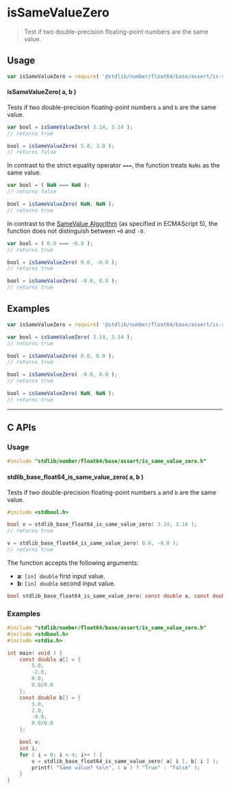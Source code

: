 <!--

@license Apache-2.0

Copyright (c) 2024 The Stdlib Authors.

Licensed under the Apache License, Version 2.0 (the "License");
you may not use this file except in compliance with the License.
You may obtain a copy of the License at

   http://www.apache.org/licenses/LICENSE-2.0

Unless required by applicable law or agreed to in writing, software
distributed under the License is distributed on an "AS IS" BASIS,
WITHOUT WARRANTIES OR CONDITIONS OF ANY KIND, either express or implied.
See the License for the specific language governing permissions and
limitations under the License.

-->

# isSameValueZero

> Test if two double-precision floating-point numbers are the same value.

<section class="usage">

## Usage

```javascript
var isSameValueZero = require( '@stdlib/number/float64/base/assert/is-same-value-zero' );
```

#### isSameValueZero( a, b )

Tests if two double-precision floating-point numbers `a` and `b` are the same value.

```javascript
var bool = isSameValueZero( 3.14, 3.14 );
// returns true

bool = isSameValueZero( 5.0, 3.0 );
// returns false
```

In contrast to the strict equality operator `===`, the function treats `NaNs` as the same value.

<!-- eslint-disable use-isnan -->

```javascript
var bool = ( NaN === NaN );
// returns false

bool = isSameValueZero( NaN, NaN );
// returns true
```

In contrast to the [SameValue Algorithm][ecma-262-same-value-algorithm] (as specified in ECMAScript 5), the function does not distinguish between `+0` and `-0`.

<!-- eslint-disable no-compare-neg-zero -->

```javascript
var bool = ( 0.0 === -0.0 );
// returns true

bool = isSameValueZero( 0.0, -0.0 );
// returns true

bool = isSameValueZero( -0.0, 0.0 );
// returns true
```

</section>

<!-- /.usage -->

<section class="notes">

</section>

<!-- /.notes -->

<section class="examples">

## Examples

<!-- eslint no-undef: "error" -->

```javascript
var isSameValueZero = require( '@stdlib/number/float64/base/assert/is-same-value-zero' );

var bool = isSameValueZero( 3.14, 3.14 );
// returns true

bool = isSameValueZero( 0.0, 0.0 );
// returns true

bool = isSameValueZero( -0.0, 0.0 );
// returns true

bool = isSameValueZero( NaN, NaN );
// returns true
```

</section>

<!-- /.examples -->

<!-- C interface documentation. -->

* * *

<section class="c">

## C APIs

<!-- Section to include introductory text. Make sure to keep an empty line after the intro `section` element and another before the `/section` close. -->

<section class="intro">

</section>

<!-- /.intro -->

<!-- C usage documentation. -->

<section class="usage">

### Usage

```c
#include "stdlib/number/float64/base/assert/is_same_value_zero.h"
```

#### stdlib_base_float64_is_same_value_zero( a, b )

Tests if two double-precision floating-point numbers `a` and `b` are the same value.

```c
#include <stdbool.h>

bool v = stdlib_base_float64_is_same_value_zero( 3.14, 3.14 );
// returns true

v = stdlib_base_float64_is_same_value_zero( 0.0, -0.0 );
// returns true
```

The function accepts the following arguments:

-   **a**: `[in] double` first input value.
-   **b**: `[in] double` second input value.

```c
bool stdlib_base_float64_is_same_value_zero( const double a, const double b );
```

</section>

<!-- /.usage -->

<!-- C API usage notes. Make sure to keep an empty line after the `section` element and another before the `/section` close. -->

<section class="notes">

</section>

<!-- /.notes -->

<!-- C API usage examples. -->

<section class="examples">

### Examples

```c
#include "stdlib/number/float64/base/assert/is_same_value_zero.h"
#include <stdbool.h>
#include <stdio.h>

int main( void ) {
    const double a[] = {
        5.0,
        -2.0,
        0.0,
        0.0/0.0
    };
    const double b[] = {
        5.0,
        2.0,
        -0.0,
        0.0/0.0
    };

    bool v;
    int i;
    for ( i = 0; i < 4; i++ ) {
        v = stdlib_base_float64_is_same_value_zero( a[ i ], b[ i ] );
        printf( "Same value? %s\n", ( v ) ? "True" : "False" );
    }
}
```

</section>

<!-- /.examples -->

</section>

<!-- /.c -->

<!-- Section for related `stdlib` packages. Do not manually edit this section, as it is automatically populated. -->

<section class="related">

</section>

<!-- /.related -->

<!-- Section for all links. Make sure to keep an empty line after the `section` element and another before the `/section` close. -->

<section class="links">

[ecma-262-same-value-algorithm]: http://ecma-international.org/ecma-262/5.1/#sec-9.12

</section>

<!-- /.links -->
